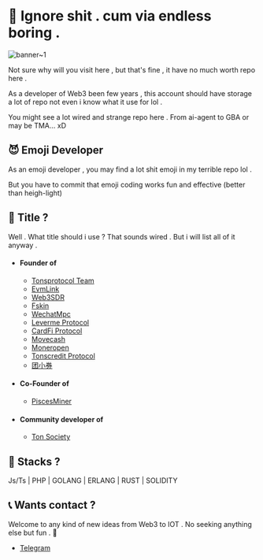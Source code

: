 # 👀 Ignore shit . cum via endless boring .

![banner~1](https://github.com/user-attachments/assets/00225f7d-533e-4382-be7a-3c3a9264bf01)


Not sure why will you visit here , but that's fine , it have no much worth repo here .

As a developer of Web3 been few years , this account should have storage a lot of repo not even i know what it use for lol .

You might see a lot wired and strange repo here . From ai-agent to GBA or may be TMA... xD

## 😈 Emoji Developer

As an emoji developer , you may find a lot shit emoji in my terrible repo lol . 

But you have to commit that emoji coding works fun and effective (better than heigh-light)

## 👑 Title ? 

Well . What title should i use ? That sounds wired . But i will list all of it anyway . 

- #### Founder of
  - [Tonsprotocol Team](https://github.com/tonspay)
  - [EvmLink](https://github.com/Evmlink)
  - [Web3SDR](https://github.com/Web3sdr)
  - [Fskin](https://github.com/FskinFun)
  - [WechatMpc](https://github.com/wechatmpc)
  - [Leverme Protocol](https://github.com/Leverme)
  - [CardFi Protocol](https://github.com/cardfi-cash)
  - [Movecash](https://github.com/movecash-top)
  - [Moneropen](https://github.com/Moneropen)
  - [Tonscredit Protocol](https://github.com/Tonscredit)
  - [团小券](https://github.com/mini-coupon)
- #### Co-Founder of
  - [PiscesMiner](https://github.com/piscesminer)
- #### Community developer of
  - [Ton Society](https://github.com/ton-society)

## 🔧 Stacks ? 

Js/Ts | PHP | GOLANG | ERLANG | RUST | SOLIDITY 

## 📞 Wants contact ? 

Welcome to any kind of new ideas from Web3 to IOT . No seeking anything else but fun . 🐸

- [Telegram](https://t.me/wikig16)

